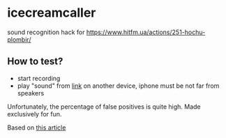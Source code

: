 # icecreamcaller
sound recognition hack for https://www.hitfm.ua/actions/251-hochu-plombir/ 


## How to test? 
* start recording
* play "sound" from [link](https://www.hitfm.ua/actions/251-hochu-plombir/) on another device, iphone must be not far from speakers


Unfortunately, the percentage of false positives is quite high. Made exclusively for fun.




Based on [this article](https://martinmitrevski.com/2019/12/09/sound-classification-with-create-ml-on-ios-13/)

